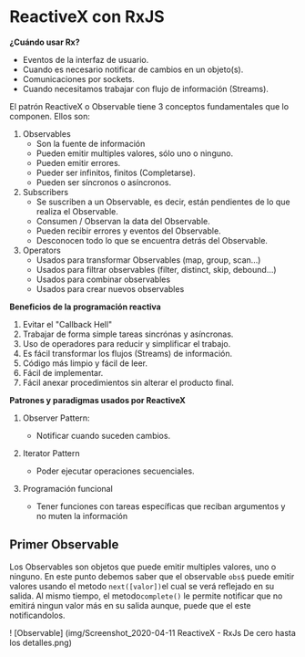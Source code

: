 # ReactiveX con RxJS

**¿Cuándo usar Rx?**

- Eventos de la interfaz de usuario.
- Cuando es necesario notificar de cambios en un objeto(s).
- Comunicaciones por sockets.
- Cuando necesitamos trabajar con flujo de información (Streams).

El patrón ReactiveX o Observable tiene 3 conceptos fundamentales que lo componen. Ellos son:

1. Observables
   - Son la fuente de información
   - Pueden emitir multiples valores, sólo uno o ninguno.
   - Pueden emitir errores.
   - Pueder ser infinitos, finitos (Completarse).
   - Pueden ser síncronos o asíncronos.
2. Subscribers
   - Se suscriben a un Observable, es decir, están pendientes de lo que realiza el Observable.
   - Consumen / Observan la data del Observable.
   - Pueden recibir errores y eventos del Observable.
   - Desconocen todo lo que se encuentra detrás del Observable.
3. Operators
   - Usados para transformar Observables (map, group, scan…)
   - Usados para filtrar observables (filter, distinct, skip, debound…)
   - Usados para combinar observables
   - Usados para crear nuevos observables

**Beneficios de la programación reactiva**

1. Evitar el "Callback Hell"
2. Trabajar de forma simple tareas sincrónas y asíncronas.
3. Uso de operadores para reducir y simplificar el trabajo.
4. Es fácil transformar los flujos (Streams) de información.
5. Código más limpio y fácil de leer.
6. Fácil de implementar.
7. Fácil anexar procedimientos sin alterar el producto final.

**Patrones y paradigmas usados por ReactiveX**

1. Observer Pattern:

   - Notificar cuando suceden cambios.

2. Iterator Pattern

   - Poder ejecutar operaciones secuenciales.

3. Programación funcional
   - Tener funciones con tareas específicas que reciban argumentos y no muten la información

## Primer Observable

Los Observables son objetos que puede emitir multiples valores, uno o ninguno. En este punto debemos saber que el observable `obs$` puede emitir valores usando el metodo `next([valor])`el cual se verá reflejado en su salida. Al mismo tiempo, el metodo`complete()` le permite notificar que no emitirá ningun valor más en su salida aunque, puede que el este notificandolos.

! [Observable] (img/Screenshot_2020-04-11 ReactiveX - RxJs De cero hasta los detalles.png)
